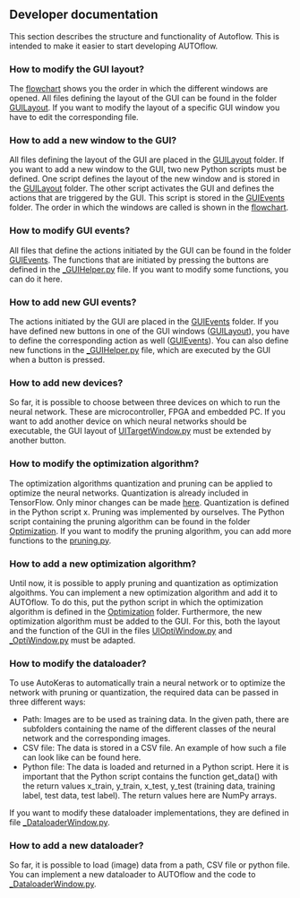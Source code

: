 ## Developer documentation
This section describes the structure and functionality of Autoflow. This is intended to make it easier to start developing AUTOflow.


### How to modify the GUI layout?
The [flowchart](https://github.com/Hahn-Schickard/AUTOflow#gui-flowchart) shows you the order in which the different windows are opened. All files defining the layout of the GUI can be found in the folder [GUILayout](https://github.com/Hahn-Schickard/AUTOflow/tree/main/src/GUILayout). If you want to modify the layout of a specific GUI window you have to edit the corresponding file.

### How to add a new window to the GUI?
All files defining the layout of the GUI are placed in the [GUILayout](https://github.com/Hahn-Schickard/AUTOflow/tree/main/src/GUILayout) folder. If you want to add a new window to the GUI, two new Python scripts must be defined. One script defines the layout of the new window and is stored in the [GUILayout](https://github.com/Hahn-Schickard/AUTOflow/tree/main/src/GUILayout) folder. The other script activates the GUI and defines the actions that are triggered by the GUI. This script is stored in the [GUIEvents](https://github.com/Hahn-Schickard/AUTOflow/tree/main/src/GUIEvents) folder. The order in which the windows are called is shown in the [flowchart](https://github.com/Hahn-Schickard/AUTOflow#gui-flowchart).

### How to modify GUI events?
All files that define the actions initiated by the GUI can be found in the folder [GUIEvents](https://github.com/Hahn-Schickard/AUTOflow/tree/main/src/GUIEvents). The functions that are initiated by pressing the buttons are defined in the [_GUIHelper.py](https://github.com/Hahn-Schickard/AUTOflow/tree/main/src/GUIEvents/_GUIHelper.py) file. If you want to modify some functions, you can do it here.

### How to add new GUI events?
The actions initiated by the GUI are placed in the [GUIEvents](https://github.com/Hahn-Schickard/AUTOflow/tree/main/src/GUIEvents) folder. If you have defined new buttons in one of the GUI windows ([GUILayout](https://github.com/Hahn-Schickard/AUTOflow/tree/main/src/GUILayout)), you have to define the corresponding action as well ([GUIEvents](https://github.com/Hahn-Schickard/AUTOflow/tree/main/src/GUIEvents)). You can also define new functions in the [_GUIHelper.py](https://github.com/Hahn-Schickard/AUTOflow/tree/main/src/GUIEvents/_GUIHelper.py) file, which are executed by the GUI when a button is pressed.

### How to add new devices?
So far, it is possible to choose between three devices on which to run the neural network. These are microcontroller, FPGA and embedded PC. If you want to add another device on which neural networks should be executable, the GUI layout of [UITargetWindow.py](https://github.com/Hahn-Schickard/AUTOflow/tree/main/src/GUILayout/UITargetWindow.py) must be extended by another button.

### How to modify the optimization algorithm?
The optimization algorithms quantization and pruning can be applied to optimize the neural networks. Quantization is already included in TensorFlow. Only minor changes can be made [here](https://github.com/Hahn-Schickard/AUTOflow/blob/main/src/Converter/convert_keras_to_cc.py). Quantization is defined in the Python script x. Pruning was implemented by ourselves. The Python script containing the pruning algorithm can be found in the folder [Optimization](https://github.com/Hahn-Schickard/AUTOflow/tree/main/src/Optimization). If you want to modify the pruning algorithm, you can add more functions to the [pruning.py](https://github.com/Hahn-Schickard/AUTOflow/blob/main/src/Optimization/pruning.py).

### How to add a new optimization algorithm?
Until now, it is possible to apply pruning and quantization as optimization algoithms. You can implement a new optimization algorithm and add it to AUTOflow. To do this, put the python script in which the optimization algorithm is defined in the [Optimization](https://github.com/Hahn-Schickard/AUTOflow/blob/main/src/Optimization) folder. Furthermore, the new optimization algorithm must be added to the GUI. For this, both the layout and the function of the GUI in the files [UIOptiWindow.py](https://github.com/Hahn-Schickard/AUTOflow/blob/main/src/GUILayout/UIOptiWindow.py) and [_OptiWindow.py](https://github.com/Hahn-Schickard/AUTOflow/blob/main/src/GUIEvents/_OptiWindow.py) must be adapted.

### How to modify the dataloader?
To use AutoKeras to automatically train a neural network or to optimize the network with pruning or quantization, the required data can be passed in three different ways:
- Path: Images are to be used as training data. In the given path, there are subfolders containing the name of the different classes of the neural network and the corresponding images.
- CSV file: The data is stored in a CSV file. An example of how such a file can look like can be found here.
- Python file: The data is loaded and returned in a Python script. Here it is important that the Python script contains the function get_data() with the return values x_train, y_train, x_test, y_test (training data, training label, test data, test label). The return values here are NumPy arrays.

If you want to modify these dataloader implementations, they are defined in file [_DataloaderWindow.py](https://github.com/Hahn-Schickard/AUTOflow/blob/main/src/GUIEvents/_DataloaderHelper.py).

### How to add a new dataloader?
So far, it is possible to load (image) data from a path, CSV file or python file. You can implement a new dataloader to AUTOflow and the code to [_DataloaderWindow.py](https://github.com/Hahn-Schickard/AUTOflow/blob/main/src/GUIEvents/_DataloaderHelper.py).